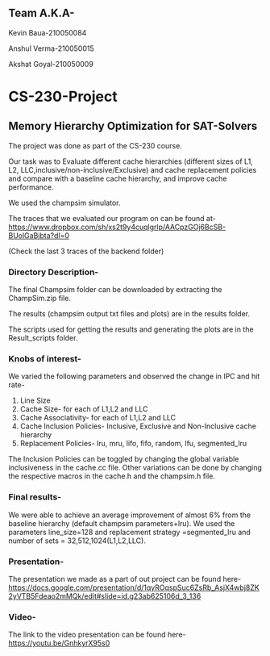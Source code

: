 ## Team A.K.A- 
Kevin Baua-210050084 

Anshul Verma-210050015 

Akshat Goyal-210050009

# CS-230-Project
## Memory Hierarchy Optimization for SAT-Solvers

The project was done as part of the CS-230 course. 

Our task was to Evaluate different cache hierarchies (different sizes of L1, L2, LLC,inclusive/non-inclusive/Exclusive) and cache replacement policies and compare with a baseline cache hierarchy, and improve cache performance.

We used the champsim simulator.

The traces that we evaluated our program on can be found at- https://www.dropbox.com/sh/xs2t9y4cuqlgrlp/AACpzGOj6BcSB-BUolGaBjbta?dl=0

(Check the last 3 traces of the backend folder)

### Directory Description- 

The final Champsim folder can be downloaded by extracting the ChampSim.zip file.

The results (champsim output txt files and plots) are in the results folder.

The scripts used for getting the results and generating the plots are in the Result_scripts folder.

### Knobs of interest- 
We varied the following parameters and observed the change in IPC and hit rate-

1) Line Size
2) Cache Size- for each of L1,L2 and LLC
3) Cache Associativity- for each of L1,L2 and LLC
4) Cache Inclusion Policies- Inclusive, Exclusive and Non-Inclusive cache hierarchy
5) Replacement Policies- lru, mru, lifo, fifo, random, lfu, segmented_lru

The Inclusion Policies can be toggled by changing the global variable inclusiveness in the cache.cc file. Other variations can be done by changing the respective macros in the cache.h and the champsim.h file.

### Final results-

We were able to achieve an average improvement of almost 6% from the baseline hierarchy (default champsim parameters+lru). We used the parameters line_size=128 and replacement strategy =segmented_lru and number of sets = 32,512,1024(L1,L2,LLC).

### Presentation- 

The presentation we made as a part of out project can be found here- https://docs.google.com/presentation/d/1qyROqspSuc6ZsRb_AsjX4wbj8ZK2yVTB5Fdeao2mMQk/edit#slide=id.g23ab625106d_3_136


### Video-

The link to the video presentation can be found here-
https://youtu.be/GnhkyrX95s0



